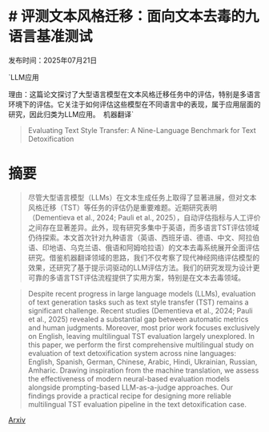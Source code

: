 # # 评测文本风格迁移：面向文本去毒的九语言基准测试

发布时间：2025年07月21日

`LLM应用

理由：这篇论文探讨了大型语言模型在文本风格迁移任务中的评估，特别是多语言环境下的评估。它关注于如何评估这些模型在不同语言中的表现，属于应用层面的研究，因此归类为LLM应用。` `机器翻译`

> Evaluating Text Style Transfer: A Nine-Language Benchmark for Text Detoxification

# 摘要

> 尽管大型语言模型（LLMs）在文本生成任务上取得了显著进展，但对文本风格迁移（TST）等任务的评估仍是重要难题。近期研究表明（Dementieva et al., 2024; Pauli et al., 2025），自动评估指标与人工评价之间存在显著差异。此外，现有研究多集中于英语，而多语言TST评估领域仍待探索。本文首次针对九种语言（英语、西班牙语、德语、中文、阿拉伯语、印地语、乌克兰语、俄语和阿姆哈拉语）的文本去毒系统展开全面评估研究。借鉴机器翻译领域的思路，我们不仅考察了现代神经网络评估模型的效果，还研究了基于提示词驱动的LLM评估方法。我们的研究发现为设计更可靠的多语言TST评估流程提供了实用方案，特别是在文本去毒领域。

> Despite recent progress in large language models (LLMs), evaluation of text generation tasks such as text style transfer (TST) remains a significant challenge. Recent studies (Dementieva et al., 2024; Pauli et al., 2025) revealed a substantial gap between automatic metrics and human judgments. Moreover, most prior work focuses exclusively on English, leaving multilingual TST evaluation largely unexplored. In this paper, we perform the first comprehensive multilingual study on evaluation of text detoxification system across nine languages: English, Spanish, German, Chinese, Arabic, Hindi, Ukrainian, Russian, Amharic. Drawing inspiration from the machine translation, we assess the effectiveness of modern neural-based evaluation models alongside prompting-based LLM-as-a-judge approaches. Our findings provide a practical recipe for designing more reliable multilingual TST evaluation pipeline in the text detoxification case.

[Arxiv](https://arxiv.org/abs/2507.15557)